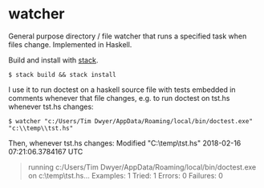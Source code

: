 # watcher
General purpose directory / file watcher that runs a specified task when files change.  Implemented in Haskell.

Build and install with [stack](https://docs.haskellstack.org/en/stable/README/).
```
$ stack build && stack install
```
I use it to run doctest on a haskell source file with tests embedded in comments whenever that file changes,
e.g. to run doctest on tst.hs whenever tst.hs changes:
```
$ watcher "c:/Users/Tim Dwyer/AppData/Roaming/local/bin/doctest.exe" "c:\\temp\\tst.hs"
```
Then, whenever tst.hs changes:
Modified "C:\\temp\\tst.hs" 2018-02-16 07:21:06.3784167 UTC
> running  c:/Users/Tim Dwyer/AppData/Roaming/local/bin/doctest.exe on c:\temp\tst.hs...
Examples: 1  Tried: 1  Errors: 0  Failures: 0
```
